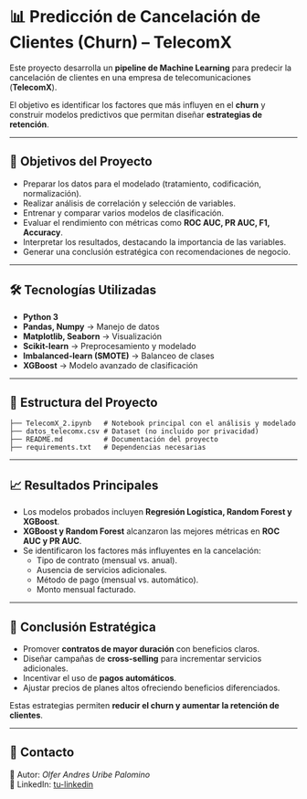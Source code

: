 # 📊 Predicción de Cancelación de Clientes (Churn) – TelecomX

Este proyecto desarrolla un **pipeline de Machine Learning** para predecir la cancelación de clientes en una empresa de telecomunicaciones (**TelecomX**).  

El objetivo es identificar los factores que más influyen en el **churn** y construir modelos predictivos que permitan diseñar **estrategias de retención**.

---

## 📌 Objetivos del Proyecto
- Preparar los datos para el modelado (tratamiento, codificación, normalización).
- Realizar análisis de correlación y selección de variables.
- Entrenar y comparar varios modelos de clasificación.
- Evaluar el rendimiento con métricas como **ROC AUC, PR AUC, F1, Accuracy**.
- Interpretar los resultados, destacando la importancia de las variables.
- Generar una conclusión estratégica con recomendaciones de negocio.

---

## 🛠️ Tecnologías Utilizadas
- **Python 3**
- **Pandas, Numpy** → Manejo de datos  
- **Matplotlib, Seaborn** → Visualización  
- **Scikit-learn** → Preprocesamiento y modelado  
- **Imbalanced-learn (SMOTE)** → Balanceo de clases  
- **XGBoost** → Modelo avanzado de clasificación  

---

## 📂 Estructura del Proyecto
```
├── TelecomX_2.ipynb   # Notebook principal con el análisis y modelado
├── datos_telecomx.csv # Dataset (no incluido por privacidad)
├── README.md          # Documentación del proyecto
├── requirements.txt   # Dependencias necesarias
```

---

## 📈 Resultados Principales
- Los modelos probados incluyen **Regresión Logística, Random Forest y XGBoost**.  
- **XGBoost y Random Forest** alcanzaron las mejores métricas en **ROC AUC y PR AUC**.  
- Se identificaron los factores más influyentes en la cancelación:
  - Tipo de contrato (mensual vs. anual).  
  - Ausencia de servicios adicionales.  
  - Método de pago (mensual vs. automático).  
  - Monto mensual facturado.  

---

## 🎯 Conclusión Estratégica
- Promover **contratos de mayor duración** con beneficios claros.  
- Diseñar campañas de **cross-selling** para incrementar servicios adicionales.  
- Incentivar el uso de **pagos automáticos**.  
- Ajustar precios de planes altos ofreciendo beneficios diferenciados.  

Estas estrategias permiten **reducir el churn y aumentar la retención de clientes**.  


---

## 📧 Contacto
📩 Autor: *Olfer Andres Uribe Palomino*  
🔗 LinkedIn: [tu-linkedin](https://www.linkedin.com/in/olfer-andres-uribe-palomino)  
